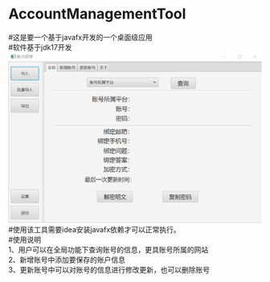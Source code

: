 ﻿# AccountManagementTool
#这是要一个基于javafx开发的一个桌面级应用<br>
#软件基于jdk17开发<br>
![](软件样板.png)<br>
#使用该工具需要idea安装javafx依赖才可以正常执行。<br>
#使用说明<br>
1、用户可以在全局功能下查询账号的信息，更具账号所属的网站<br>
2、新增账号中添加要保存的账户信息<br>
3、更新账号中可以对账号的信息进行修改更新，也可以删除账号
